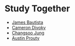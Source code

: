 # Study Together
* [James Bautista](https://github.com/JamesBautista)
* [Cameron Divoky](https://github.com/cdivoky)
* [Changsoo Jung](https://github.com/cjung5)
* [Austin Prouty](https://github.com/austindprouty)
